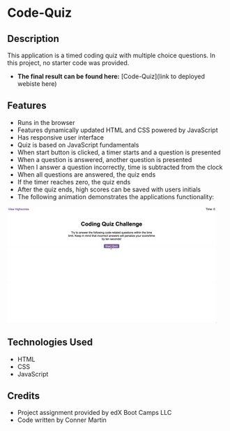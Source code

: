 # Code-Quiz

## Description

This application is a timed coding quiz with multiple choice questions. In this project, no starter code was provided.

* **The final result can be found here:** [Code-Quiz](link to deployed webiste here)

## Features

* Runs in the browser
* Features dynamically updated HTML and CSS powered by JavaScript
* Has responsive user interface
* Quiz is based on JavaScript fundamentals
* When start button is clicked, a timer starts and a question is presented
* When a question is answered, another question is presented
* When I answer a question incorrectly, time is subtracted from the clock
* When all questions are answered, the quiz ends
* If the timer reaches zero, the quiz ends
* After the quiz ends, high scores can be saved with users initials
* The following animation demonstrates the applications functionality:

![User clicks through an interactive coding quiz, then enters initials to save the high score before resetting and starting over.](./assets/04-web-apis-homework-demo.gif)

## Technologies Used

* HTML
* CSS
* JavaScript

## Credits

* Project assignment provided by edX Boot Camps LLC
* Code written by Conner Martin